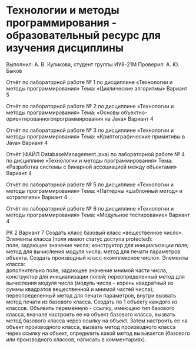 # Технологии и методы программирования - образовательный ресурс для изучения дисциплины

Выполнил: А. В. Куликова, студент группы ИУ8-21М 
Проверил: А. Ю. Быков 

Отчёт 
по лабораторной работе № 1 
по дисциплине «Технологии и методы программирования» 
Тема: «Циклические алгоритмы» 
Вариант 5 

Отчёт 
по лабораторной работе № 2
по дисциплине «Технологии и методы программирования» 
Тема: «Основы объектно-ориентированногопрограммирования на Java» 
Вариант 4 

Отчёт 
по лабораторной работе № 3 
по дисциплине «Технологии и методы программирования» 
Тема: «Криптографические примитивы в Java» 
Вариант 4 

Отчёт (ФАЙЛ DatabaseManagement.java)
по лабораторной работе № 4 
по дисциплине «Технологии и методы программирования» 
Тема: «Разработка системы с бинарной ассоциацией
между объектами» 
Вариант 4 

Отчёт 
по лабораторной работе № 5
по дисциплине «Технологии и методы программирования» 
Тема: «Паттерны «шаблонный метод» и «стратегия»» 
Вариант 4 

Отчёт 
по лабораторной работе № 6
по дисциплине «Технологии и методы программирования» 
Тема: «Модульное тестирование» 
Вариант 4 

РК 2
Вариант 7
Создать класс базовый класс «вещественное число».
Элементы класса (поля имеют статус доступа protected):  
поле, задающее значение числа;
конструктор для инициализации поля;
метод для вычисления модуля числа;
метод для печати параметров объекта.
Создать производный класс «комплексное число».
Элементы класса:  
дополнительно поле, задающее значение мнимой части числа;
конструктор для инициализации полей;
переопределенный метод для вычисления модуля числа (модуль числа – корень квадратный из суммы квадратов вещественной и мнимой частей числа);
переопределенный метод для печати параметров, внутри вызвать метод печати из базового класса.
Создать по 1 объекту каждого из классов. Объявить переменную - ссылку, имеющею тип базового класса, вначале настроить ее на объект базового класса, вызвать метод базового класса через ссылку на объект. Затем настроить ее на объект производного класса, вызвать метод производного класса через ссылку на объект, определить какой метод вызывается (базового или производного классов, написать в комментариях).

